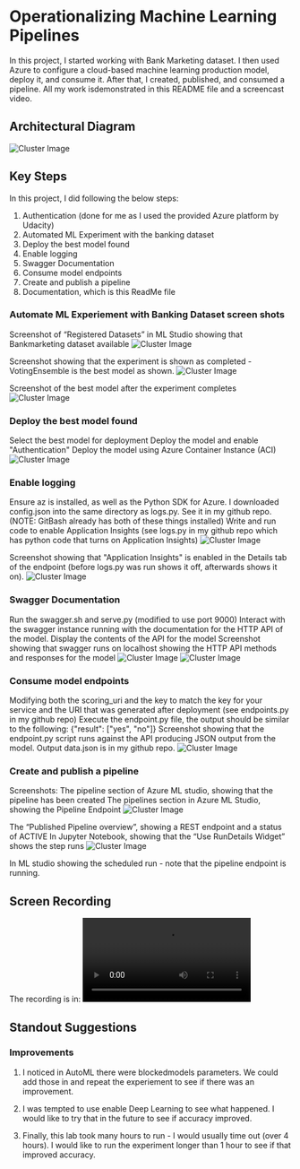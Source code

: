 
# Operationalizing Machine Learning Pipelines

In this project, I started working with Bank Marketing dataset. I then used Azure to configure a cloud-based machine learning production model, deploy it, and consume it. After that, I created, published, and consumed a pipeline. All my work isdemonstrated in this README file and a screencast video.

## Architectural Diagram
![Cluster Image](images/arch_diagram.png)





## Key Steps
In this project, I did following the below steps:
1. Authentication (done for me as I used the provided Azure platform by Udacity)
2. Automated ML Experiment with the banking dataset
3. Deploy the best model found
4. Enable logging
5. Swagger Documentation
6. Consume model endpoints
7. Create and publish a pipeline
8. Documentation, which is this ReadMe file

### Automate ML Experiement with Banking Dataset screen shots
Screenshot of “Registered Datasets” in ML Studio showing that Bankmarketing dataset available
![Cluster Image](images/registered_dataset.png)

Screenshot showing that the experiment is shown as completed - VotingEnsemble is the best model as shown. 
![Cluster Image](images/completed_automl_run.png)

Screenshot of the best model after the experiment completes
![Cluster Image](images/BestRunParams.png)


### Deploy the best model found
Select the best model for deployment
Deploy the model and enable "Authentication"
Deploy the model using Azure Container Instance (ACI)
![Cluster Image](images/deploy.png)

### Enable logging
Ensure az is installed, as well as the Python SDK for Azure. I downloaded config.json into the same directory as logs.py.  See it in my github repo.  
(NOTE:  GitBash already has both of these things installed)
Write and run code to enable Application Insights (see logs.py in my github repo which has python code that turns on Application Insights)
![Cluster Image](images/beforeLogsRun.png)

Screenshot showing that "Application Insights" is enabled in the Details tab of the endpoint (before logs.py was run shows it off, afterwards shows it on). 
![Cluster Image](images/afterLogs.png)

### Swagger Documentation
Run the swagger.sh and serve.py (modified to use port 9000)
Interact with the swagger instance running with the documentation for the HTTP API of the model.
Display the contents of the API for the model
Screenshot showing that swagger runs on localhost showing the HTTP API methods and responses for the model
![Cluster Image](images/swagger1.png)
![Cluster Image](images/swagger2.png)

### Consume model endpoints
Modifying both the scoring_uri and the key to match the key for your service and the URI that was generated after deployment (see endpoints.py in my github repo)
Execute the endpoint.py file, the output should be similar to the following:
{"result": ["yes", "no"]}
Screenshot showing that the endpoint.py script runs against the API producing JSON output from the model. Output data.json is in my github repo. 
![Cluster Image](images/endpoint.png)

### Create and publish a pipeline
Screenshots: 
The pipeline section of Azure ML studio, showing that the pipeline has been created
The pipelines section in Azure ML Studio, showing the Pipeline Endpoint
![Cluster Image](images/pipelineML.png)

The “Published Pipeline overview”, showing a REST endpoint and a status of ACTIVE
In Jupyter Notebook, showing that the “Use RunDetails Widget” shows the step runs
![Cluster Image](images/pipeline_notebook.png)

In ML studio showing the scheduled run -  note that the pipeline endpoint is running. 

## Screen Recording
The recording is in: ![Cluster Image](images/CMProject2.avi)

## Standout Suggestions
### Improvements
1. I noticed in AutoML there were  blockedmodels parameters.  We could add those in and repeat the experiement to see if there was an improvement.  

2.  I was tempted to use enable Deep Learning to see what happened.  I would like to try that in the future to see if accuracy improved. 

3.  Finally, this lab took many hours to run - I would usually time out (over 4 hours).  I would like to run the experiment longer than 1 hour to see if that improved accuracy.  
